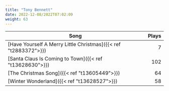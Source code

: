 ```yaml
---
title: "Tony Bennett"
date: 2022-12-08/2022T07:02:09
weight: 63
---
```




 Song | Plays 
----- | -----:
[Have Yourself A Merry Little Christmas]({{< ref "t2883372">}}) | 7
[Santa Claus Is Coming to Town]({{< ref "t13628630">}}) | 102
[The Christmas Song]({{< ref "t13605449">}}) | 64
[Winter Wonderland]({{< ref "t13628527">}}) | 58

